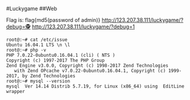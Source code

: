
#Luckygame
##Web

Flag is: flag{md5(password of admin)}
http://123.207.38.111/luckygame/?debug=🕵
http://123.207.38.111/luckygame/?debug=1

```
root@:~# cat /etc/issue
Ubuntu 16.04.1 LTS \n \l
root@:~# php -v
PHP 7.0.22-0ubuntu0.16.04.1 (cli) ( NTS )
Copyright (c) 1997-2017 The PHP Group
Zend Engine v3.0.0, Copyright (c) 1998-2017 Zend Technologies
   with Zend OPcache v7.0.22-0ubuntu0.16.04.1, Copyright (c) 1999-2017, by Zend Technologies
root@:~# mysql --version
mysql  Ver 14.14 Distrib 5.7.19, for Linux (x86_64) using  EditLine wrapper
```
